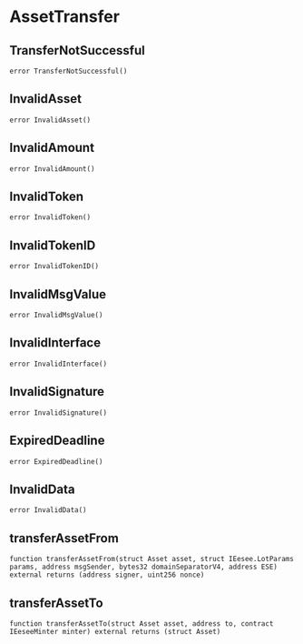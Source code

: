 # AssetTransfer


## TransferNotSuccessful

```solidity
error TransferNotSuccessful()
```

## InvalidAsset

```solidity
error InvalidAsset()
```

## InvalidAmount

```solidity
error InvalidAmount()
```

## InvalidToken

```solidity
error InvalidToken()
```

## InvalidTokenID

```solidity
error InvalidTokenID()
```

## InvalidMsgValue

```solidity
error InvalidMsgValue()
```

## InvalidInterface

```solidity
error InvalidInterface()
```

## InvalidSignature

```solidity
error InvalidSignature()
```

## ExpiredDeadline

```solidity
error ExpiredDeadline()
```

## InvalidData

```solidity
error InvalidData()
```

## transferAssetFrom

```solidity
function transferAssetFrom(struct Asset asset, struct IEesee.LotParams params, address msgSender, bytes32 domainSeparatorV4, address ESE) external returns (address signer, uint256 nonce)
```

## transferAssetTo

```solidity
function transferAssetTo(struct Asset asset, address to, contract IEeseeMinter minter) external returns (struct Asset)
```


